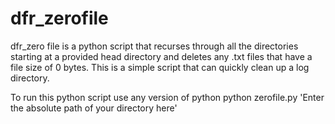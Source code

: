# dfr_zerofile

dfr_zero file is a python script that recurses through all the directories starting at a provided head directory and deletes any .txt files that have a file size of 0 bytes. This is a simple script that can quickly clean up a log directory.

To run this python script use any version of python
python zerofile.py 'Enter the absolute path of your directory here'
